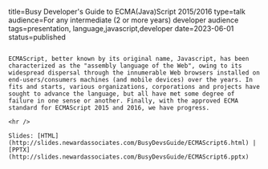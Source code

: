 title=Busy Developer's Guide to ECMA(Java)Script 2015/2016
type=talk
audience=For any intermediate (2 or more years) developer audience
tags=presentation, language,javascript,developer
date=2023-06-01
status=published
~~~~~~

ECMAScript, better known by its original name, Javascript, has been  characterized as the "assembly language of the Web", owing to its widespread dispersal through the innumerable Web browsers installed on end-users/consumers machines (and mobile devices) over the years. In fits and starts, various organizations, corporations and projects have sought to advance the language, but all have met some degree of failure in one sense or another. Finally, with the approved ECMA standard for ECMAScript 2015 and 2016, we have progress. 
    
<hr />

Slides: [HTML](http://slides.newardassociates.com/BusyDevsGuide/ECMAScript6.html) | [PPTX](http://slides.newardassociates.com/BusyDevsGuide/ECMAScript6.pptx)
